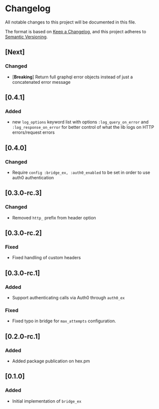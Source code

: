 # Changelog

All notable changes to this project will be documented in this file.

The format is based on [Keep a Changelog](https://keepachangelog.com/en/1.0.0/),
and this project adheres to [Semantic Versioning](https://semver.org/spec/v2.0.0.html).

## [Next]

### Changed

- [**Breaking**] Return full graphql error objects instead of just a concatenated error message

## [0.4.1]

### Added

- new `log_options` keyword list with options `:log_query_on_error` and `:log_response_on_error` for better control of what the lib logs on HTTP errors/request errors

## [0.4.0]

### Changed

- Require `config :bridge_ex, :auth0_enabled` to be set in order to use auth0 authentication

## [0.3.0-rc.3]

### Changed

- Removed `http_` prefix from header option

## [0.3.0-rc.2]

### Fixed

- Fixed handling of custom headers

## [0.3.0-rc.1]

### Added

- Support authenticating calls via Auth0 through `auth0_ex`

### Fixed

- Fixed typo in bridge for `max_attempts` configuration.

## [0.2.0-rc.1]

### Added

- Added package publication on hex.pm

## [0.1.0]

### Added

- Initial implementation of `bridge_ex`
